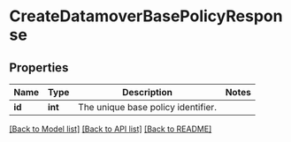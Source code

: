 # CreateDatamoverBasePolicyResponse

## Properties
Name | Type | Description | Notes
------------ | ------------- | ------------- | -------------
**id** | **int** | The unique base policy identifier. | 

[[Back to Model list]](../README.md#documentation-for-models) [[Back to API list]](../README.md#documentation-for-api-endpoints) [[Back to README]](../README.md)



